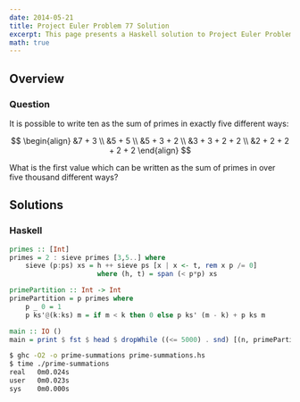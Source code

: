 ```yaml
---
date: 2014-05-21
title: Project Euler Problem 77 Solution
excerpt: This page presents a Haskell solution to Project Euler Problem 77.
math: true
---
```



## Overview


### Question

It is possible to write ten as the sum of primes in exactly five
different ways:

$$
\begin{align}
&7 + 3 \\
&5 + 5 \\
&5 + 3 + 2 \\
&3 + 3 + 2 + 2 \\
&2 + 2 + 2 + 2 + 2
\end{align}
$$

What is the first value which can be written as the sum of primes in
over five thousand different ways?







## Solutions

### Haskell

```haskell
primes :: [Int]
primes = 2 : sieve primes [3,5..] where
    sieve (p:ps) xs = h ++ sieve ps [x | x <- t, rem x p /= 0]
                      where (h, t) = span (< p*p) xs

primePartition :: Int -> Int
primePartition = p primes where
    p _ 0 = 1
    p ks'@(k:ks) m = if m < k then 0 else p ks' (m - k) + p ks m

main :: IO ()
main = print $ fst $ head $ dropWhile ((<= 5000) . snd) [(n, primePartition n) | n <- [1..]]
```


```bash
$ ghc -O2 -o prime-summations prime-summations.hs
$ time ./prime-summations
real   0m0.024s
user   0m0.023s
sys    0m0.000s
```


